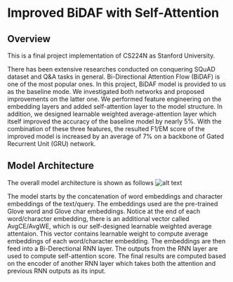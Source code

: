 # Improved BiDAF with Self-Attention
## Overview
This is a final project implementation of CS224N as Stanford University.

There has been extensive researches conducted on conquering SQuAD dataset and Q&A tasks in general. Bi-Directional Attention Flow (BiDAF) is one of the most popular ones. In this project, BiDAF model is provided to us as the baseline mode. We investigated both networks and proposed improvements on the latter one. We performed feature engineering on the embedding layers and added self-attention layer to the model structure. In addition, we designed learnable weighted average-attention layer which itself improved the accuracy of the baseline model by nearly 5%. With the combination of these three features, the resulted F1/EM score of the improved model is increased by an average of 7% on a backbone of Gated Recurrent Unit (GRU) network.

## Model Architecture
The overall model architecture is shown as follows
![alt text](https://github.com/Oceanland-428/Improved-BiDAF-with-Self-Attention/blob/master/archi.png)

The model starts by the concatenation of word embeddings and character embeddings of the text/query. The embeddings used are the pre-trained Glove word and Glove char embeddings. Notice at the end of each word/character embedding, there is an additional vector called AvgCE/AvgWE, which is our self-designed learnable weighted average attentaion. This vector contains learnable weight to compute average embeddings of each word/character embedding. The embeddings are then feed into a Bi-Derectional RNN layer. The outputs from the RNN layer are used to compute self-attention score. The final results are computed based on the encoder of another RNN layer which takes both the attention and previous RNN outputs as its input.
